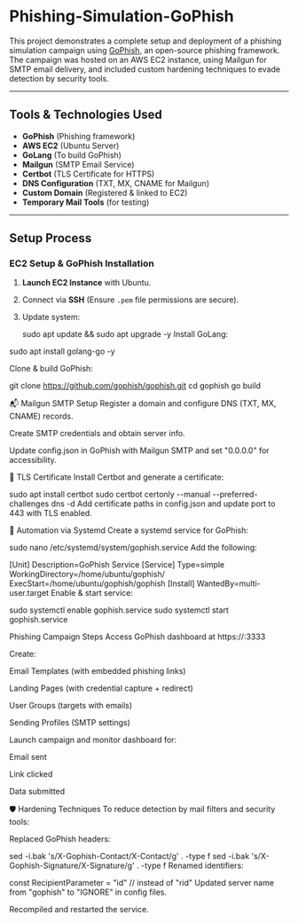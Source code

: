 # Phishing-Simulation-GoPhish
This project demonstrates a complete setup and deployment of a phishing simulation campaign using [GoPhish](https://getgophish.com/), an open-source phishing framework. The campaign was hosted on an AWS EC2 instance, using Mailgun for SMTP email delivery, and included custom hardening techniques to evade detection by security tools.

---

## Tools & Technologies Used

- **GoPhish** (Phishing framework)
- **AWS EC2** (Ubuntu Server)
- **GoLang** (To build GoPhish)
- **Mailgun** (SMTP Email Service)
- **Certbot** (TLS Certificate for HTTPS)
- **DNS Configuration** (TXT, MX, CNAME for Mailgun)
- **Custom Domain** (Registered & linked to EC2)
- **Temporary Mail Tools** (for testing)

---

## Setup Process

###  EC2 Setup & GoPhish Installation

1. **Launch EC2 Instance** with Ubuntu.
2. Connect via **SSH** (Ensure `.pem` file permissions are secure).
3. Update system:
   
   sudo apt update && sudo apt upgrade -y
Install GoLang:

sudo apt install golang-go -y

Clone & build GoPhish:

git clone https://github.com/gophish/gophish.git
cd gophish
go build

📬 Mailgun SMTP Setup
Register a domain and configure DNS (TXT, MX, CNAME) records.

Create SMTP credentials and obtain server info.

Update config.json in GoPhish with Mailgun SMTP and set "0.0.0.0" for accessibility.

🔐 TLS Certificate
Install Certbot and generate a certificate:

sudo apt install certbot
sudo certbot certonly --manual --preferred-challenges dns -d <yourdomain>
Add certificate paths in config.json and update port to 443 with TLS enabled.

🔄 Automation via Systemd
Create a systemd service for GoPhish:

sudo nano /etc/systemd/system/gophish.service
Add the following:

[Unit]
Description=GoPhish Service
[Service]
Type=simple
WorkingDirectory=/home/ubuntu/gophish/
ExecStart=/home/ubuntu/gophish/gophish
[Install]
WantedBy=multi-user.target
Enable & start service:

sudo systemctl enable gophish.service
sudo systemctl start gophish.service

Phishing Campaign Steps
Access GoPhish dashboard at https://<public-ip>:3333

Create:

Email Templates (with embedded phishing links)

Landing Pages (with credential capture + redirect)

User Groups (targets with emails)

Sending Profiles (SMTP settings)

Launch campaign and monitor dashboard for:

Email sent

Link clicked

Data submitted

🛡️ Hardening Techniques
To reduce detection by mail filters and security tools:

Replaced GoPhish headers:


sed -i.bak 's/X-Gophish-Contact/X-Contact/g' . -type f
sed -i.bak 's/X-Gophish-Signature/X-Signature/g' . -type f
Renamed identifiers:

const RecipientParameter = "id" // instead of "rid"
Updated server name from "gophish" to "IGNORE" in config files.

Recompiled and restarted the service.
